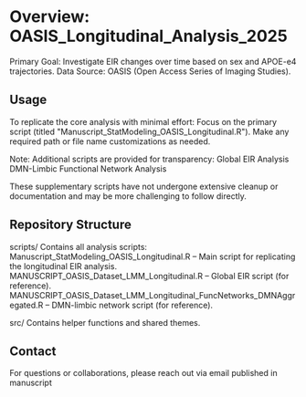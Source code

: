 # Overview: OASIS_Longitudinal_Analysis_2025
Primary Goal: Investigate EIR changes over time based on sex and APOE-e4 trajectories.
Data Source: OASIS (Open Access Series of Imaging Studies).


## Usage
To replicate the core analysis with minimal effort:
Focus on the primary script (titled "Manuscript_StatModeling_OASIS_Longitudinal.R").
Make any required path or file name customizations as needed.

Note: Additional scripts are provided for transparency:
Global EIR Analysis
DMN-Limbic Functional Network Analysis

These supplementary scripts have not undergone extensive cleanup or documentation and may be more challenging to follow directly.


## Repository Structure
scripts/
Contains all analysis scripts:
Manuscript_StatModeling_OASIS_Longitudinal.R – Main script for replicating the longitudinal EIR analysis.
MANUSCRIPT_OASIS_Dataset_LMM_Longitudinal.R – Global EIR script (for reference).
MANUSCRIPT_OASIS_Dataset_LMM_Longitudinal_FuncNetworks_DMNAggregated.R – DMN-limbic network script (for reference).

src/
Contains helper functions and shared themes.


## Contact
For questions or collaborations, please reach out via email published in manuscript
